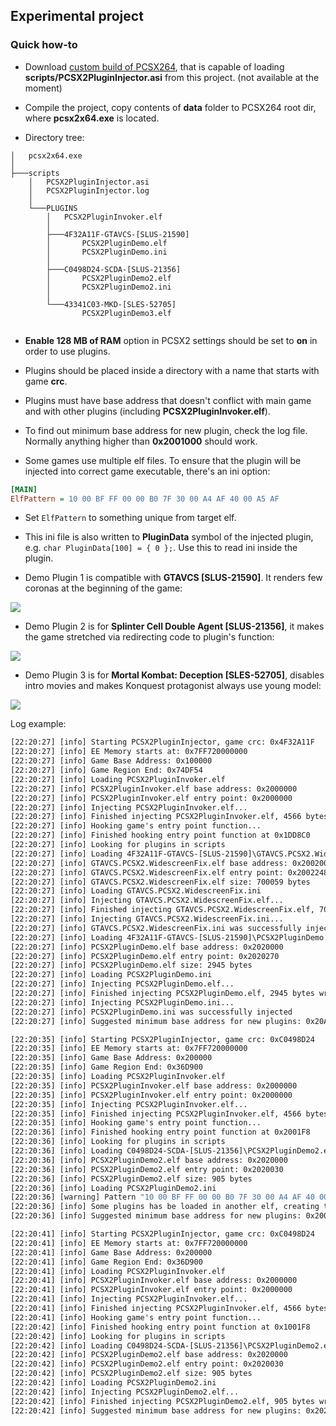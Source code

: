 ## Experimental project

### Quick how-to

 - Download [custom build of PCSX264](https://github.com/ThirteenAG/pcsx2/actions), that is capable of loading **scripts/PCSX2PluginInjector.asi** from this project. (not available at the moment)

- Compile the project, copy contents of **data** folder to PCSX264 root dir, where **pcsx2x64.exe** is located.

- Directory tree:

```
│   pcsx2x64.exe
│
├───scripts
    │   PCSX2PluginInjector.asi
    │   PCSX2PluginInjector.log
    │
    └───PLUGINS
        │   PCSX2PluginInvoker.elf
        │
        ├───4F32A11F-GTAVCS-[SLUS-21590]
        │       PCSX2PluginDemo.elf
        │       PCSX2PluginDemo.ini
        │
        ├───C0498D24-SCDA-[SLUS-21356]
        │       PCSX2PluginDemo2.elf
        │       PCSX2PluginDemo2.ini
        │
        └───43341C03-MKD-[SLES-52705]
                PCSX2PluginDemo3.elf			
				
```

 - **Enable 128 MB of RAM** option in PCSX2 settings should be set to **on** in order to use plugins.

 - Plugins should be placed inside a directory with a name that starts with game **crc**.

 - Plugins must have base address that doesn't conflict with main game and with other plugins (including **PCSX2PluginInvoker.elf**).

 - To find out minimum base address for new plugin, check the log file. Normally anything higher than **0x2001000** should work.

 - Some games use multiple elf files. To ensure that the plugin will be injected into correct game executable, there's an ini option:

```ini
[MAIN]
ElfPattern = 10 00 BF FF 00 00 B0 7F 30 00 A4 AF 40 00 A5 AF
```

 - Set `ElfPattern` to something unique from target elf. 

 - This ini file is also written to **PluginData** symbol of the injected plugin, e.g. `char PluginData[100] = { 0 };`. Use this to read ini inside the plugin.

- Demo Plugin 1 is compatible with **GTAVCS [SLUS-21590]**. It renders few coronas at the beginning of the game:

![](https://i.imgur.com/qYbBtr3.png)

- Demo Plugin 2 is for **Splinter Cell Double Agent [SLUS-21356]**, it makes the game stretched via redirecting code to plugin's function:

![](https://i.imgur.com/rBmx5Pc.png)

- Demo Plugin 3 is for **Mortal Kombat: Deception [SLES-52705]**, disables intro movies and makes Konquest protagonist always use young model:

![](https://i.imgur.com/VWptXcv.png)

Log example:

```bat
[22:20:27] [info] Starting PCSX2PluginInjector, game crc: 0x4F32A11F
[22:20:27] [info] EE Memory starts at: 0x7FF720000000
[22:20:27] [info] Game Base Address: 0x100000
[22:20:27] [info] Game Region End: 0x74DF54
[22:20:27] [info] Loading PCSX2PluginInvoker.elf
[22:20:27] [info] PCSX2PluginInvoker.elf base address: 0x2000000
[22:20:27] [info] PCSX2PluginInvoker.elf entry point: 0x2000000
[22:20:27] [info] Injecting PCSX2PluginInvoker.elf...
[22:20:27] [info] Finished injecting PCSX2PluginInvoker.elf, 4566 bytes written at 0x2000000
[22:20:27] [info] Hooking game's entry point function...
[22:20:27] [info] Finished hooking entry point function at 0x1DD8C0
[22:20:27] [info] Looking for plugins in scripts
[22:20:27] [info] Loading 4F32A11F-GTAVCS-[SLUS-21590]\GTAVCS.PCSX2.WidescreenFix.elf
[22:20:27] [info] GTAVCS.PCSX2.WidescreenFix.elf base address: 0x2002000
[22:20:27] [info] GTAVCS.PCSX2.WidescreenFix.elf entry point: 0x2002248
[22:20:27] [info] GTAVCS.PCSX2.WidescreenFix.elf size: 700059 bytes
[22:20:27] [info] Loading GTAVCS.PCSX2.WidescreenFix.ini
[22:20:27] [info] Injecting GTAVCS.PCSX2.WidescreenFix.elf...
[22:20:27] [info] Finished injecting GTAVCS.PCSX2.WidescreenFix.elf, 700059 bytes written at 0x2002000
[22:20:27] [info] Injecting GTAVCS.PCSX2.WidescreenFix.ini...
[22:20:27] [info] GTAVCS.PCSX2.WidescreenFix.ini was successfully injected
[22:20:27] [info] Loading 4F32A11F-GTAVCS-[SLUS-21590]\PCSX2PluginDemo.elf
[22:20:27] [info] PCSX2PluginDemo.elf base address: 0x2020000
[22:20:27] [info] PCSX2PluginDemo.elf entry point: 0x2020270
[22:20:27] [info] PCSX2PluginDemo.elf size: 2945 bytes
[22:20:27] [info] Loading PCSX2PluginDemo.ini
[22:20:27] [info] Injecting PCSX2PluginDemo.elf...
[22:20:27] [info] Finished injecting PCSX2PluginDemo.elf, 2945 bytes written at 0x2020000
[22:20:27] [info] Injecting PCSX2PluginDemo.ini...
[22:20:27] [info] PCSX2PluginDemo.ini was successfully injected
[22:20:27] [info] Suggested minimum base address for new plugins: 0x20ACE9B

[22:20:35] [info] Starting PCSX2PluginInjector, game crc: 0xC0498D24
[22:20:35] [info] EE Memory starts at: 0x7FF720000000
[22:20:35] [info] Game Base Address: 0x200000
[22:20:35] [info] Game Region End: 0x36D900
[22:20:35] [info] Loading PCSX2PluginInvoker.elf
[22:20:35] [info] PCSX2PluginInvoker.elf base address: 0x2000000
[22:20:35] [info] PCSX2PluginInvoker.elf entry point: 0x2000000
[22:20:35] [info] Injecting PCSX2PluginInvoker.elf...
[22:20:35] [info] Finished injecting PCSX2PluginInvoker.elf, 4566 bytes written at 0x2000000
[22:20:35] [info] Hooking game's entry point function...
[22:20:36] [info] Finished hooking entry point function at 0x2001F8
[22:20:36] [info] Looking for plugins in scripts
[22:20:36] [info] Loading C0498D24-SCDA-[SLUS-21356]\PCSX2PluginDemo2.elf
[22:20:36] [info] PCSX2PluginDemo2.elf base address: 0x2020000
[22:20:36] [info] PCSX2PluginDemo2.elf entry point: 0x2020030
[22:20:36] [info] PCSX2PluginDemo2.elf size: 905 bytes
[22:20:36] [info] Loading PCSX2PluginDemo2.ini
[22:20:36] [warning] Pattern "10 00 BF FF 00 00 B0 7F 30 00 A4 AF 40 00 A5 AF" is not found in this elf, PCSX2PluginDemo2.elf will not be loaded at this time
[22:20:36] [info] Some plugins has be loaded in another elf, creating thread to handle it
[22:20:36] [info] Suggested minimum base address for new plugins: 0x20011D6

[22:20:41] [info] Starting PCSX2PluginInjector, game crc: 0xC0498D24
[22:20:41] [info] EE Memory starts at: 0x7FF720000000
[22:20:41] [info] Game Base Address: 0x200000
[22:20:41] [info] Game Region End: 0x36D900
[22:20:41] [info] Loading PCSX2PluginInvoker.elf
[22:20:41] [info] PCSX2PluginInvoker.elf base address: 0x2000000
[22:20:41] [info] PCSX2PluginInvoker.elf entry point: 0x2000000
[22:20:41] [info] Injecting PCSX2PluginInvoker.elf...
[22:20:41] [info] Finished injecting PCSX2PluginInvoker.elf, 4566 bytes written at 0x2000000
[22:20:41] [info] Hooking game's entry point function...
[22:20:42] [info] Finished hooking entry point function at 0x1001F8
[22:20:42] [info] Looking for plugins in scripts
[22:20:42] [info] Loading C0498D24-SCDA-[SLUS-21356]\PCSX2PluginDemo2.elf
[22:20:42] [info] PCSX2PluginDemo2.elf base address: 0x2020000
[22:20:42] [info] PCSX2PluginDemo2.elf entry point: 0x2020030
[22:20:42] [info] PCSX2PluginDemo2.elf size: 905 bytes
[22:20:42] [info] Loading PCSX2PluginDemo2.ini
[22:20:42] [info] Injecting PCSX2PluginDemo2.elf...
[22:20:42] [info] Finished injecting PCSX2PluginDemo2.elf, 905 bytes written at 0x2020000
[22:20:42] [info] Suggested minimum base address for new plugins: 0x2020389
```
